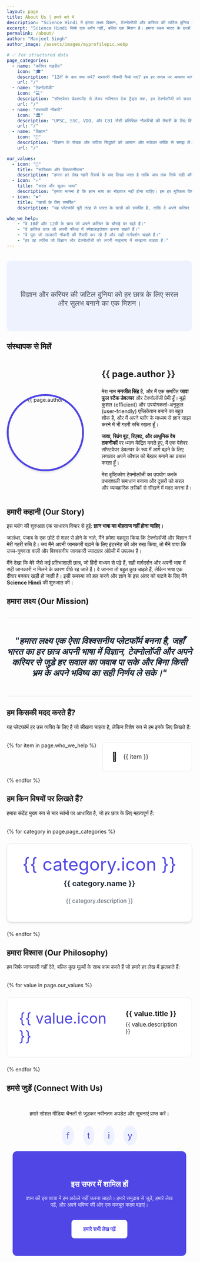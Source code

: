 ```yaml
---
layout: page
title: About Us | हमारे बारे में
description: "Science Hindi में हमारा लक्ष्य विज्ञान, टेक्नोलॉजी और करियर की जटिल दुनिया को सरल हिंदी भाषा में समझाना है, ताकि हर छात्र अपने भविष्य का सही निर्णय ले सके।"
excerpt: "Science Hindi सिर्फ एक ब्लॉग नहीं, बल्कि एक मिशन है। हमारा लक्ष्य भारत के छात्रों को विज्ञान, टेक्नोलॉजी और करियर के बारे में विश्वसनीय और सरल जानकारी हिंदी में प्रदान करना है। मिलिए हमारे संस्थापक से और जानें हमारी कहानी।"
permalink: /about/
author: "Manjeet Singh"
author_image: /assets/images/myprofilepic.webp

# ✅ For structured data
page_categories:
  - name: "करियर गाइडेंस"
    icon: "🎓"
    description: "12वीं के बाद क्या करें? सरकारी नौकरी कैसे पाएं? हम हर कदम पर आपका मार्गदर्शन करते हैं।"
    url: "/"
  - name: "टेक्नोलॉजी"
    icon: "💻"
    description: "सॉफ्टवेयर डेवलपमेंट से लेकर नवीनतम टेक ट्रेंड्स तक, हम टेक्नोलॉजी को सरल बनाते हैं।"
    url: "/"
  - name: "सरकारी नौकरी"
    icon: "🏛️"
    description: "UPSC, SSC, VDO, और CBI जैसी प्रतिष्ठित नौकरियों की तैयारी के लिए विस्तृत गाइड।"
    url: "/"
  - name: "विज्ञान"
    icon: "🔬"
    description: "विज्ञान के रोचक और जटिल सिद्धांतों को आसान और मजेदार तरीके से समझ लें।"
    url: "/"

our_values:
  - icon: "💯"
    title: "सटीकता और विश्वसनीयता"
    description: "हमारा हर लेख गहरी रिसर्च के बाद लिखा जाता है ताकि आप तक सिर्फ सही और विश्वसनीय जानकारी पहुंचे।"
  - icon: "✍️"
    title: "सरल और सुलभ भाषा"
    description: "हमारा मानना है कि ज्ञान भाषा का मोहताज नहीं होना चाहिए। हम हर मुश्किल विषय को आसान हिंदी में समझाते हैं।"
  - icon: "❤️"
    title: "छात्रों के लिए समर्पित"
    description: "यह प्लेटफॉर्म पूरी तरह से भारत के छात्रों को समर्पित है, ताकि वे अपने करियर का सही चुनाव कर सकें।"

who_we_help:
    - "वे 10वीं और 12वीं के छात्र जो अपने करियर के चौराहे पर खड़े हैं।"
    - "वे कॉलेज छात्र जो अपनी फील्ड में स्पेशलाइजेशन करना चाहते हैं।"
    - "वे युवा जो सरकारी नौकरी की तैयारी कर रहे हैं और सही मार्गदर्शन चाहते हैं।"
    - "हर वह व्यक्ति जो विज्ञान और टेक्नोलॉजी को अपनी मातृभाषा में समझना चाहता है।"
---
```


<style>
:root {
  --post-primary-color: #4f46e5; /* Indigo */
  --post-secondary-color: #16a34a; /* Green */
  --post-text-color-primary: #1f2937;
  --post-text-color-secondary: #4b5563;
  --post-bg-light: #eef2ff; /* Light Indigo */
  --post-bg-card: #ffffff;
  --post-border-light: #e5e7eb;
  --post-box-shadow: 0 4px 6px -1px rgba(0,0,0,0.1), 0 2px 4px -2px rgba(0,0,0,0.1);
}
.post-prose{font-family:'Inter',sans-serif;color:var(--post-text-color-secondary);line-height:1.8;font-size:1.1rem}.post-prose h1,.post-prose h2,.post-prose h3,.post-prose h4,.post-prose h5,.post-prose h6{font-family:'Poppins',sans-serif;color:var(--post-text-color-primary);font-weight:700;line-height:1.3}.post-prose h2{font-size:2.25rem;margin-top:3.5rem;margin-bottom:1.5rem;text-align:center;position:relative;padding-bottom:1rem}.post-prose h2::after{content:'';position:absolute;width:80px;height:4px;background:linear-gradient(to right,var(--post-primary-color),var(--post-secondary-color));bottom:0;left:50%;transform:translateX(-50%);border-radius:2px}

/* === NEW: Hero Section === */
.about-hero{background-color:var(--post-bg-light);text-align:center;padding:4rem 2rem;border-radius:.75rem;margin-top:2rem}.about-hero h1{font-size:3rem;margin-top:0;color:var(--post-primary-color)}.about-hero .tagline{font-size:1.25rem;color:var(--post-text-color-secondary);max-width:700px;margin:1rem auto 0 auto}

/* === NEW: Mission Section === */
.mission-section{text-align:center;padding:3rem 0;margin:2rem 0;border-top:1px solid var(--post-border-light);border-bottom:1px solid var(--post-border-light)}.mission-statement{font-size:1.5rem;font-weight:600;font-style:italic;color:var(--post-text-color-primary);max-width:800px;margin:0 auto}

/* === NEW: Author Section === */
.author-section{display:grid;grid-template-columns:1fr;gap:2rem;align-items:center;margin-top:3rem}@media(min-width:768px){.author-section{grid-template-columns:auto 1fr;gap:3rem}}.author-image-wrapper{text-align:center}.author-image{width:200px;height:200px;border-radius:50%;object-fit:cover;border:5px solid var(--post-primary-color);box-shadow:var(--post-box-shadow)}.author-bio h3{margin-top:0;font-size:1.5rem}

/* === NEW: Category Showcase === */
.category-showcase-grid{display:grid;grid-template-columns:repeat(auto-fit,minmax(250px,1fr));gap:1.5rem;margin-top:2rem}.category-card{display:block;text-decoration:none;background-color:var(--post-bg-card);border:1px solid var(--post-border-light);border-radius:.75rem;padding:2rem;text-align:center;box-shadow:var(--post-box-shadow);transition:transform .2s ease,box-shadow .2s ease}.category-card:hover{transform:translateY(-5px);box-shadow:0 10px 15px -3px rgba(0,0,0,.1),0 4px 6px -4px rgba(0,0,0,.1)}.category-icon{font-size:3rem;line-height:1;margin-bottom:1rem;color:var(--post-primary-color)}.category-card h4{font-size:1.25rem;margin-top:0;color:var(--post-text-color-primary)}.category-card p{font-size:.95rem;color:var(--post-text-color-secondary)}

/* === NEW: Values Grid === */
.values-grid{display:grid;grid-template-columns:repeat(auto-fit,minmax(300px,1fr));gap:1.5rem;margin-top:2rem}.value-card{background-color:var(--post-bg-card);border:1px solid var(--post-border-light);border-radius:.75rem;padding:2rem;display:flex;align-items:flex-start;gap:1.5rem}.value-icon{font-size:2.5rem;color:var(--post-primary-color)}.value-text h4{margin:0 0 .5rem 0;font-size:1.2rem}.value-text p{margin:0;font-size:.95rem}

/* === NEW v2: Who We Help Section === */
.who-we-help-section ul { list-style: none; padding-left: 0; margin-top: 2rem; display: grid; grid-template-columns: 1fr; gap: 1rem; } @media(min-width: 768px) { .who-we-help-section ul { grid-template-columns: 1fr 1fr; } } .who-we-help-section li { background-color: var(--post-bg-card); border: 1px solid var(--post-border-light); padding: 1.5rem; border-radius: 0.5rem; display: flex; align-items: center; gap: 1rem; font-size: 1rem; } .who-we-help-section li::before { content: '🎯'; font-size: 1.5rem; }

/* === NEW v2: Connect Section === */
.connect-section { text-align: center; margin-top: 3rem; } .social-links { display: flex; justify-content: center; gap: 1.5rem; margin-top: 1.5rem; } .social-link { display: inline-block; padding: 0.75rem; background-color: var(--post-bg-light); border-radius: 50%; text-decoration: none; font-size: 1.5rem; color: var(--post-primary-color); transition: transform 0.2s ease; } .social-link:hover { transform: scale(1.1); }

/* === NEW: CTA Section === */
.cta-section{background-color:var(--post-primary-color);color:white;text-align:center;padding:3rem 2rem;border-radius:.75rem;margin:1rem}.cta-section h2{color:white !important}.cta-section p{max-width:600px;margin:1rem auto 2rem auto;opacity:.9}.cta-button{display:inline-block;padding:1rem 2rem;background-color:white;color:var(--post-primary-color);font-weight:bold;text-decoration:none;border-radius:.5rem;transition:transform .2s ease}.cta-button:hover{transform:scale(1.05)}

/* === DARK MODE OVERRIDES (v2 - FULLY CORRECTED) === */
.dark-mode .post-prose {
  --post-primary-color: #818cf8; /* Lighter Indigo for Dark Mode */
  --post-secondary-color: #4ade80; /* Lighter Green for Dark Mode */
  --post-text-color-primary: #f1f5f9;
  --post-text-color-secondary: #cbd5e1;
  --post-bg-light: #1e293b;
  --post-bg-card: #1f2937;
  --post-border-light: #334155;
}
.dark-mode .about-hero { background-color: #111827; }
.dark-mode .mission-section { border-color: var(--post-border-light); }
.dark-mode .value-card, .dark-mode .category-card, .dark-mode .who-we-help-section li { background-color: var(--post-bg-card); }
.dark-mode .social-link { background-color: var(--post-bg-light); color: var(--post-primary-color); }
.dark-mode .cta-section { background: linear-gradient(135deg, var(--post-primary-color) 0%, var(--post-secondary-color) 100%); }
.dark-mode .cta-button { background-color: white; color: #4f46e5; }
</style>

<div class="about-hero">
  <p class="tagline">विज्ञान और करियर की जटिल दुनिया को हर छात्र के लिए सरल और सुलभ बनाने का एक मिशन।</p>
</div>

## संस्थापक से मिलें
<div class="author-section">
  <div class="author-image-wrapper">
    <img src="{{ page.author_image }}" alt="{{ page.author }}" class="author-image">
  </div>
  <div class="author-bio">
    <h3>{{ page.author }}</h3>
    <p>मेरा नाम <strong>मनजीत सिंह</strong> है, और मैं एक समर्पित <strong>जावा फुल स्टैक डेवलपर</strong> और टेक्नोलॉजी प्रेमी हूँ। मुझे कुशल (efficient) और उपयोगकर्ता-अनुकूल (user-friendly) एप्लिकेशन बनाने का बहुत शौक है, और मैं अपने ब्लॉग के माध्यम से ज्ञान साझा करने में भी गहरी रुचि रखता हूँ।</p>
    <p><strong>जावा, स्प्रिंग बूट, रिएक्ट, और आधुनिक वेब तकनीकों</strong> पर ध्यान केंद्रित करते हुए, मैं एक पेशेवर सॉफ्टवेयर डेवलपर के रूप में आगे बढ़ने के लिए लगातार अपने कौशल को बेहतर बनाने का प्रयास करता हूँ।</p>
    <p>मेरा दृष्टिकोण टेक्नोलॉजी का उपयोग करके प्रभावशाली समाधान बनाना और दूसरों को सरल और व्यावहारिक तरीकों से सीखने में मदद करना है।</p>
  </div>
</div>

## हमारी कहानी (Our Story)
इस ब्लॉग की शुरुआत एक साधारण विचार से हुई: **ज्ञान भाषा का मोहताज नहीं होना चाहिए।**

जालंधर, पंजाब के एक छोटे से शहर से होने के नाते, मैंने हमेशा महसूस किया कि टेक्नोलॉजी और विज्ञान में मेरी गहरी रुचि है। जब मैंने अपनी जानकारी बढ़ाने के लिए इंटरनेट की ओर रुख किया, तो मैंने पाया कि उच्च-गुणवत्ता वाली और विश्वसनीय जानकारी ज्यादातर अंग्रेजी में उपलब्ध है।

मैंने देखा कि मेरे जैसे कई प्रतिभाशाली छात्र, जो हिंदी माध्यम से पढ़े हैं, सही मार्गदर्शन और अपनी भाषा में सही जानकारी न मिलने के कारण पीछे रह जाते हैं। वे जानना तो बहुत कुछ चाहते हैं, लेकिन भाषा एक दीवार बनकर खड़ी हो जाती है। इसी समस्या को हल करने और ज्ञान के इस अंतर को पाटने के लिए मैंने **Science Hindi** की शुरुआत की।

## हमारा लक्ष्य (Our Mission)
<div class="mission-section">
  <p class="mission-statement">"हमारा लक्ष्य एक ऐसा विश्वसनीय प्लेटफॉर्म बनना है, जहाँ भारत का हर छात्र अपनी भाषा में विज्ञान, टेक्नोलॉजी और अपने करियर से जुड़े हर सवाल का जवाब पा सके और बिना किसी भ्रम के अपने भविष्य का सही निर्णय ले सके।"</p>
</div>

## हम किसकी मदद करते हैं?
यह प्लेटफॉर्म हर उस व्यक्ति के लिए है जो सीखना चाहता है, लेकिन विशेष रूप से हम इनके लिए लिखते हैं:

<div class="who-we-help-section">
  <ul>
  {% for item in page.who_we_help %}
    <li>{{ item }}</li>
  {% endfor %}
  </ul>
</div>

## हम किन विषयों पर लिखते हैं?
हमारा कंटेंट मुख्य रूप से चार स्तंभों पर आधारित है, जो हर छात्र के लिए महत्वपूर्ण हैं:

<div class="category-showcase-grid">
{% for category in page.page_categories %}
  <a href="{{ category.url }}" class="category-card">
    <div class="category-icon">{{ category.icon }}</div>
    <h4>{{ category.name }}</h4>
    <p>{{ category.description }}</p>
  </a>
{% endfor %}
</div>

## हमारा विश्वास (Our Philosophy)
हम सिर्फ जानकारी नहीं देते, बल्कि कुछ मूल्यों के साथ काम करते हैं जो हमारे हर लेख में झलकते हैं:

<div class="values-grid">
{% for value in page.our_values %}
  <div class="value-card">
    <div class="value-icon">{{ value.icon }}</div>
    <div class="value-text">
      <h4>{{ value.title }}</h4>
      <p>{{ value.description }}</p>
    </div>
  </div>
{% endfor %}
</div>

## हमसे जुड़ें (Connect With Us)
<div class="connect-section">
  <p>हमारे सोशल मीडिया चैनलों से जुड़कर नवीनतम अपडेट और सूचनाएं प्राप्त करें।</p>
  <div class="social-links">
    <a href="/" class="social-link" title="Facebook">f</a> <a href="#" class="social-link" title="Twitter">t</a>
    <a href="/" class="social-link" title="Instagram">i</a>
    <a href="/" class="social-link" title="YouTube">y</a>
  </div>
</div>

<div class="cta-section">
  <h2>इस सफर में शामिल हों</h2>
  <p>ज्ञान की इस यात्रा में हम अकेले नहीं चलना चाहते। हमारे समुदाय से जुड़ें, हमारे लेख पढ़ें, और अपने भविष्य की ओर एक मजबूत कदम बढ़ाएं।</p>
  <a href="/blog" class="cta-button">हमारे सभी लेख पढ़ें</a>
</div>